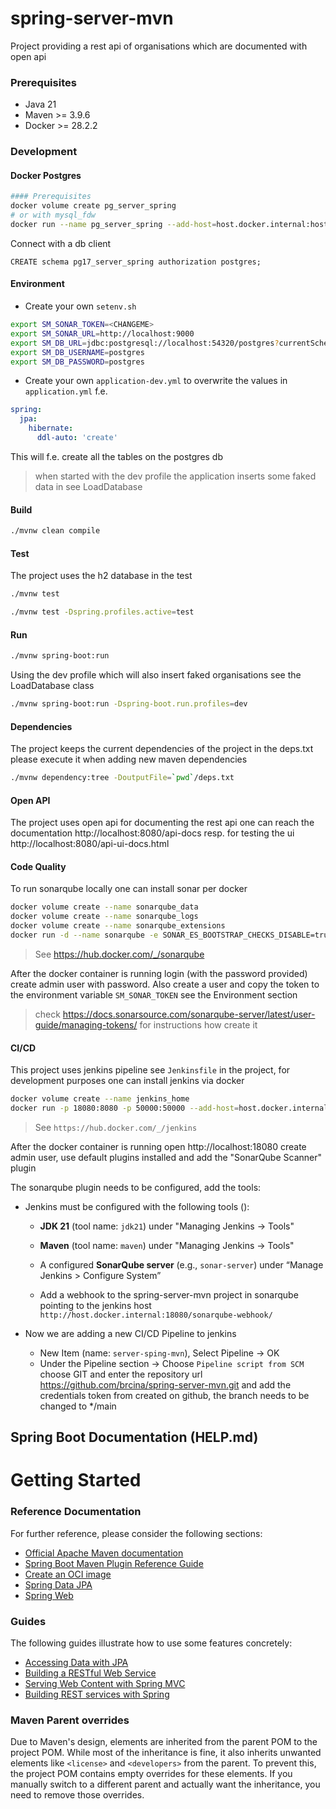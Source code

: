spring-server-mvn
=================

Project providing a rest api of organisations which are documented with open api


### Prerequisites

* Java 21
* Maven >= 3.9.6
* Docker >= 28.2.2

### Development

#### Docker Postgres

```bash
#### Prerequisites
docker volume create pg_server_spring
# or with mysql_fdw 
docker run --name pg_server_spring --add-host=host.docker.internal:host-gateway -p 54320:5432  -v pg_server_spring:/var/lib/postgresql/data -e POSTGRES_PASSWORD=postgres -d postgres:17.5
```

Connect with a db client

```postgresql
CREATE schema pg17_server_spring authorization postgres;
```

#### Environment

* Create your own `setenv.sh`
```bash
export SM_SONAR_TOKEN=<CHANGEME>
export SM_SONAR_URL=http://localhost:9000
export SM_DB_URL=jdbc:postgresql://localhost:54320/postgres?currentSchema=pg17_server_spring
export SM_DB_USERNAME=postgres
export SM_DB_PASSWORD=postgres
```

* Create your own `application-dev.yml` to overwrite the values in `application.yml` f.e.

```yml
spring:
  jpa:
    hibernate:
      ddl-auto: 'create'
```
This will f.e. create all the tables on the postgres db 

> when started with the dev profile the application inserts some faked data in see LoadDatabase 


#### Build

```bash
./mvnw clean compile
```

#### Test

The project uses the h2 database in the test 

```bash
./mvnw test
```

```bash
./mvnw test -Dspring.profiles.active=test 
```

#### Run

```bash
./mvnw spring-boot:run
```

Using the dev profile which will also insert faked organisations see the LoadDatabase class

```bash
./mvnw spring-boot:run -Dspring-boot.run.profiles=dev
```

#### Dependencies

The project keeps the current dependencies of the project in the deps.txt please execute it when adding new maven 
dependencies

```bash
./mvnw dependency:tree -DoutputFile=`pwd`/deps.txt
```

#### Open API

The project uses open api for documenting the rest api one can reach the documentation
http://localhost:8080/api-docs resp. for testing the ui http://localhost:8080/api-ui-docs.html

#### Code Quality

To run sonarqube locally one can install sonar per docker

```bash
docker volume create --name sonarqube_data
docker volume create --name sonarqube_logs
docker volume create --name sonarqube_extensions
docker run -d --name sonarqube -e SONAR_ES_BOOTSTRAP_CHECKS_DISABLE=true --add-host=host.docker.internal:host-gateway -p 9000:9000 sonarqube:community
```
> See https://hub.docker.com/_/sonarqube

After the docker container is running login (with the password provided) create admin user with password.
Also create a user and copy the token to the environment variable `SM_SONAR_TOKEN` see the Environment section

> check https://docs.sonarsource.com/sonarqube-server/latest/user-guide/managing-tokens/ for instructions how create it

#### CI/CD 

This project uses jenkins pipeline see `Jenkinsfile` in the project, for development purposes one can install jenkins 
via docker

```bash
docker volume create --name jenkins_home
docker run -p 18080:8080 -p 50000:50000 --add-host=host.docker.internal:host-gateway -v jenkins_home:/var/jenkins_home -d jenkins/jenkins:lts-jdk11
```

> See `https://hub.docker.com/_/jenkins`

After the docker container is running open http://localhost:18080 create admin user, use default plugins installed and 
add the "SonarQube Scanner" plugin

The sonarqube plugin needs to be configured, add the tools:

- Jenkins must be configured with the following tools ():
    - **JDK 21** (tool name: `jdk21`) under "Managing Jenkins -> Tools" 
    - **Maven** (tool name: `maven`) under "Managing Jenkins -> Tools"
    - A configured **SonarQube server** (e.g., `sonar-server`) under “Manage Jenkins > Configure System” 

  - Add a webhook to the spring-server-mvn project in sonarqube pointing to the jenkins host `http://host.docker.internal:18080/sonarqube-webhook/`

- Now we are adding a new CI/CD Pipeline to jenkins
  - New Item (name: `server-sping-mvn`), Select Pipeline -> OK
  - Under the Pipeline section -> Choose `Pipeline script from SCM` choose GIT and enter the repository url https://github.com/brcina/spring-server-mvn.git
    and add the credentials token from created on github, the branch needs to be changed to */main 


Spring Boot Documentation (HELP.md)
-----------------------------------

# Getting Started

### Reference Documentation
For further reference, please consider the following sections:

* [Official Apache Maven documentation](https://maven.apache.org/guides/index.html)
* [Spring Boot Maven Plugin Reference Guide](https://docs.spring.io/spring-boot/3.5.3/maven-plugin)
* [Create an OCI image](https://docs.spring.io/spring-boot/3.5.3/maven-plugin/build-image.html)
* [Spring Data JPA](https://docs.spring.io/spring-boot/3.5.3/reference/data/sql.html#data.sql.jpa-and-spring-data)
* [Spring Web](https://docs.spring.io/spring-boot/3.5.3/reference/web/servlet.html)

### Guides
The following guides illustrate how to use some features concretely:

* [Accessing Data with JPA](https://spring.io/guides/gs/accessing-data-jpa/)
* [Building a RESTful Web Service](https://spring.io/guides/gs/rest-service/)
* [Serving Web Content with Spring MVC](https://spring.io/guides/gs/serving-web-content/)
* [Building REST services with Spring](https://spring.io/guides/tutorials/rest/)

### Maven Parent overrides

Due to Maven's design, elements are inherited from the parent POM to the project POM.
While most of the inheritance is fine, it also inherits unwanted elements like `<license>` and `<developers>` from the parent.
To prevent this, the project POM contains empty overrides for these elements.
If you manually switch to a different parent and actually want the inheritance, you need to remove those overrides.






